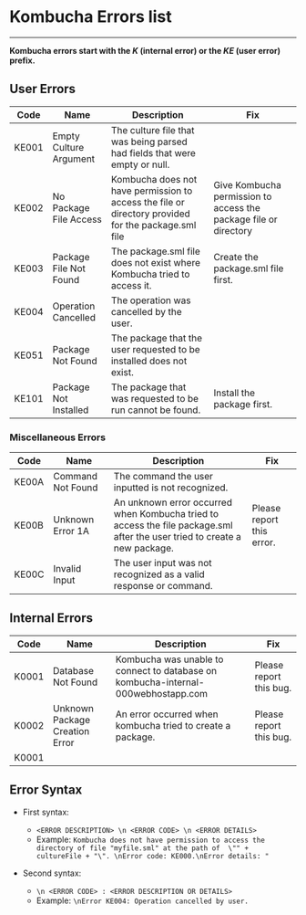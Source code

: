 # Kombucha Errors list

* * *

**Kombucha errors start with the _K_ (internal error) or the _KE_ (user error) prefix.**

## User Errors

| Code  | Name                   | Description                                                                                         | Fix                                                              |
| ----- | ---------------------- | --------------------------------------------------------------------------------------------------- | ---------------------------------------------------------------- |
| KE001 | Empty Culture Argument | The culture file that was being parsed had fields that were empty or null.                          |                                                                  |
| KE002 | No Package File Access | Kombucha does not have permission to access the file or directory provided for the package.sml file | Give Kombucha permission to access the package file or directory |
| KE003 | Package File Not Found | The package.sml file does not exist where Kombucha tried to access it.                              | Create the package.sml file first.                               |
| KE004 | Operation Cancelled    | The operation was cancelled by the user.                                                            |                                                                  |
| KE051 | Package Not Found      | The package that the user requested to be installed does not exist.                                 |                                                                  |
| KE101 | Package Not Installed  | The package that was requested to be run cannot be found.                                           | Install the package first.                                       |

### Miscellaneous Errors

| Code  | Name              | Description                                                                                                                | Fix                       |
| ----- | ----------------- | -------------------------------------------------------------------------------------------------------------------------- | ------------------------- |
| KE00A | Command Not Found | The command the user inputted is not recognized.                                                                           |                           |
| KE00B | Unknown Error 1A  | An unknown error occurred when Kombucha tried to access the file package.sml after the user tried to create a new package. | Please report this error. |
| KE00C | Invalid Input     | The user input was not recognized as a valid response or command.                                                          |                           |

## Internal Errors

| Code  | Name                           | Description                                                                       | Fix                     |
| ----- | ------------------------------ | --------------------------------------------------------------------------------- | ----------------------- |
| K0001 | Database Not Found             | Kombucha was unable to connect to database on kombucha-internal-000webhostapp.com | Please report this bug. |
| K0002 | Unknown Package Creation Error | An error occurred when kombucha tried to create a package.                        | Please report this bug. |
| K0001 |                                |                                                                                   |                         |

## Error Syntax

-   First syntax:

    -   `<ERROR DESCRIPTION> \n <ERROR CODE> \n <ERROR DETAILS>`
    -   Example: `Kombucha does not have permission to access the directory of file "myfile.sml" at the path of  \"" + cultureFile + "\". \nError code: KE000.\nError details: "`

-   Second syntax:
    -   `\n <ERROR CODE> : <ERROR DESCRIPTION OR DETAILS>`
    -   Example: `\nError KE004: Operation cancelled by user.`
